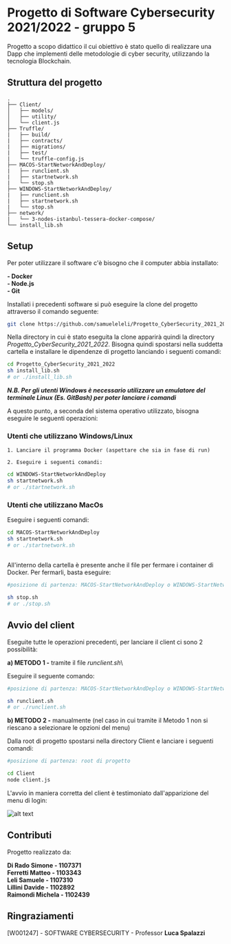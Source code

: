 
# Progetto di Software Cybersecurity 2021/2022 - gruppo 5
Progetto a scopo didattico il cui obiettivo è stato quello di realizzare una Dapp che implementi delle metodologie di cyber security, utilizzando la tecnologia Blockchain.

## Struttura del progetto

```
.
├── Client/
│   ├── models/
│   ├── utility/
│   └── client.js
├── Truffle/
|   ├── build/
|   ├── contracts/
|   ├── migrations/
|   ├── test/
|   └── truffle-config.js
├── MACOS-StartNetworkAndDeploy/
|   ├── runclient.sh
|   ├── startnetwork.sh
|   └── stop.sh
├── WINDOWS-StartNetworkAndDeploy/
|   ├── runclient.sh
|   ├── startnetwork.sh
|   └── stop.sh
├── network/
|   └── 3-nodes-istanbul-tessera-docker-compose/
└── install_lib.sh
```


## Setup

Per poter utilizzare il software c'è bisogno che il computer abbia installato:

**- Docker** \
**- Node.js** \
**- Git**

Installati i precedenti software si può eseguire la clone del progetto attraverso il comando seguente:

```bash
git clone https://github.com/samueleleli/Progetto_CyberSecurity_2021_2022.git
```
Nella directory in cui è stato eseguita la clone apparirà quindi la directory *Progetto_CyberSecurity_2021_2022*. Bisogna quindi spostarsi nella suddetta cartella e installare le dipendenze di progetto lanciando i seguenti comandi:

```bash
cd Progetto_CyberSecurity_2021_2022 
sh install_lib.sh 
# or ./install_lib.sh
```
***N.B. Per gli utenti Windows è necessario utilizzare un emulatore del terminale Linux (Es. GitBash) per poter lanciare i comandi***

A questo punto, a seconda del sistema operativo utilizzato, bisogna eseguire le seguenti operazioni:

### Utenti che utilizzano Windows/Linux

    1. Lanciare il programma Docker (aspettare che sia in fase di run)

    2. Eseguire i seguenti comandi:
    
```bash
cd WINDOWS-StartNetworkAndDeploy
sh startnetwork.sh
# or ./startnetwork.sh
``` 


 ### Utenti che utilizzano MacOs
 Eseguire i seguenti comandi:
    
```bash
cd MACOS-StartNetworkAndDeploy
sh startnetwork.sh
# or ./startnetwork.sh
```
## 

All'interno della cartella è presente anche il file per fermare i container di Docker.
Per fermarli, basta eseguire:

```bash
#posizione di partenza: MACOS-StartNetworkAndDeploy o WINDOWS-StartNetworkAndDeploy

sh stop.sh
# or ./stop.sh
```
## Avvio del client

Eseguite tutte le operazioni precedenti, per lanciare il client ci sono 2 possibilità:

**a) METODO 1 -** tramite il file *runclient.sh*\

Eseguire il seguente comando:

```bash
#posizione di partenza: MACOS-StartNetworkAndDeploy o WINDOWS-StartNetworkAndDeploy

sh runclient.sh
# or ./runclient.sh
```

**b) METODO 2 -** manualmente (nel caso in cui tramite il Metodo 1 non si riescano a selezionare le opzioni del menu) 

Dalla root di progetto spostarsi nella directory Client e lanciare i seguenti comandi:

```bash
#posizione di partenza: root di progetto

cd Client
node client.js
```

L'avvio in maniera corretta del client è testimoniato dall'apparizione del menu di login:

![alt text](https://drive.google.com/uc?export=view&id=1DkSIncirw6bp6Nl4Khbmewczd-xpsDUv)



## Contributi
Progetto realizzato da:

**Di Rado Simone - 1107371** \
**Ferretti Matteo - 1103343** \
**Leli Samuele - 1107310**\
**Lillini Davide - 1102892** \
**Raimondi Michela - 1102439**

## Ringraziamenti

[W001247] - SOFTWARE CYBERSECURITY - Professor **Luca Spalazzi**
